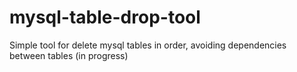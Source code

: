# mysql-table-drop-tool
Simple tool for delete mysql tables in order, avoiding dependencies between tables (in progress)
